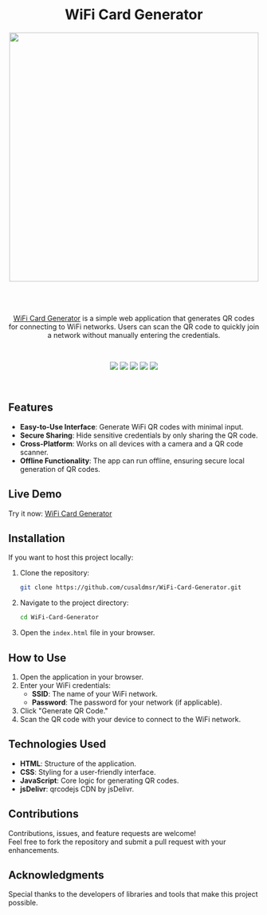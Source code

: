 
<h1 align="center"> WiFi Card Generator </h1>
<div align="center">
  
<img src="https://github.com/user-attachments/assets/ddf4de1c-4932-47a6-92d3-2f53f4c200e7" height="500">
</div>
<br>
<br>
<br>


  
<p align="center"><a href="https://cusaldmsr.github.io/WiFi-Card-Generator/" align="center">WiFi Card Generator</a> is a simple web application that generates QR codes for connecting to WiFi networks. Users can scan the QR code to quickly join a network without manually entering the credentials.</p> 

<br>
<p align="center">
        <img src="https://img.shields.io/github/created-at/cusaldmsr/WiFi-Card-Generator"/>
        <img src="https://img.shields.io/github/commit-activity/m/cusaldmsr/WiFi-Card-Generator"/>
        <img src="https://img.shields.io/github/forks/cusaldmsr/WiFi-Card-Generator"/>
        <img src="https://img.shields.io/github/stars/cusaldmsr/WiFi-Card-Generator"/>
        <img src="https://img.shields.io/github/watchers/cusaldmsr/WiFi-Card-Generator"/>
</p>
<br>

## Features

- **Easy-to-Use Interface**: Generate WiFi QR codes with minimal input.
- **Secure Sharing**: Hide sensitive credentials by only sharing the QR code.
- **Cross-Platform**: Works on all devices with a camera and a QR code scanner.
- **Offline Functionality**: The app can run offline, ensuring secure local generation of QR codes.

## Live Demo

Try it now: [WiFi Card Generator](https://cusaldmsr.github.io/WiFi-Card-Generator/)

## Installation

If you want to host this project locally:

1. Clone the repository:
   ```bash
   git clone https://github.com/cusaldmsr/WiFi-Card-Generator.git
   ```
2. Navigate to the project directory:
   ```bash
   cd WiFi-Card-Generator
   ```
3. Open the `index.html` file in your browser.

## How to Use

1. Open the application in your browser.
2. Enter your WiFi credentials:
   - **SSID**: The name of your WiFi network.
   - **Password**: The password for your network (if applicable).
3. Click "Generate QR Code."
4. Scan the QR code with your device to connect to the WiFi network.

## Technologies Used

- **HTML**: Structure of the application.
- **CSS**: Styling for a user-friendly interface.
- **JavaScript**: Core logic for generating QR codes.
- **jsDelivr**: qrcodejs CDN by jsDelivr.

## Contributions

Contributions, issues, and feature requests are welcome!  
Feel free to fork the repository and submit a pull request with your enhancements.


## Acknowledgments

Special thanks to the developers of libraries and tools that make this project possible.  
